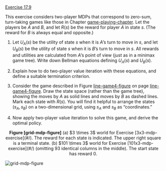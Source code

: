 [Exercise 17.9](ex_9/)

This exercise considers two-player MDPs that correspond to zero-sum,
turn-taking games like those in
Chapter [game-playing-chapter](#/). Let the players be $A$
and $B$, and let $R(s)$ be the reward for player $A$ in state $s$. (The
reward for $B$ is always equal and opposite.)

1.  Let $U_A(s)$ be the utility of state $s$ when it is $A$’s turn to
    move in $s$, and let $U_B(s)$ be the utility of state $s$ when it is
    $B$’s turn to move in $s$. All rewards and utilities are calculated
    from $A$’s point of view (just as in a minimax game tree). Write
    down Bellman equations defining $U_A(s)$ and $U_B(s)$.

2.  Explain how to do two-player value iteration with these equations,
    and define a suitable termination criterion.

3.  Consider the game described in
    Figure [line-game4-figure](#/) on page [line-game4-figure](#/).
    Draw the state space (rather than the game tree), showing the moves
    by $A$ as solid lines and moves by $B$ as dashed lines. Mark each
    state with $R(s)$. You will find it helpful to arrange the states
    $(s_A,s_B)$ on a two-dimensional grid, using $s_A$ and $s_B$ as
    “coordinates.”

4.  Now apply two-player value iteration to solve this game, and derive
    the optimal policy.

<center>
<b id="grid-mdp-figure">Figure [grid-mdp-figure]</b> (a) $3 \times 3$ world for Exercise [3x3-mdp-exercise](#/). The reward for each state is indicated. The upper right square is a terminal state. (b) $101 \times 3$ world for Exercise [101x3-mdp-exercise](#/) (omitting 93 identical columns in the middle). 
The start state has reward 0.
</center>

![grid-mdp-figure](http://nalinc.github.io/aima-exercises/Jupyter%20notebook/figures/grid-mdp-figure.svg)
